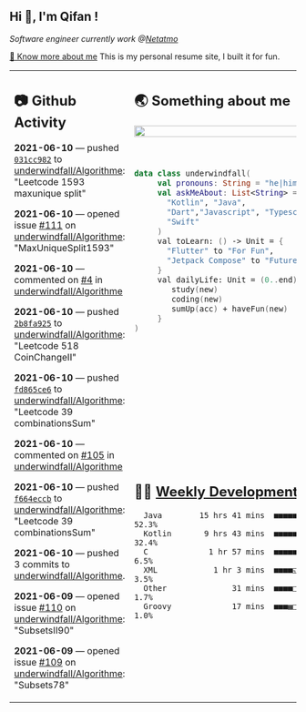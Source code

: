 <h2> Hi 👋, I'm Qifan ! </h2>
<p><em>Software engineer currently work @<a href="https://www.netatmo.com">Netatmo</a>
</em></p><p><a href="https://qifanyang.com/resume" target="_blank"> 🔭 Know more about me</a> This is my personal resume site, I built it for fun.</p>
<table><tr><td valign="top" rowspan="2">

 ## 📷 Github Activity
 <!-- githubActivity starts -->
  **2021-06-10** — pushed [`031cc982`](https://api.github.com/repos/underwindfall/Algorithme/commits/031cc982462e0d7c240144a13c7541a5f7d7715b) to [underwindfall/Algorithme](https://api.github.com/repos/underwindfall/Algorithme): "Leetcode 1593 maxunique split"

  **2021-06-10** — opened issue [#111](https://api.github.com/repos/underwindfall/Algorithme/issues/111) on [underwindfall/Algorithme](https://api.github.com/repos/underwindfall/Algorithme): "MaxUniqueSplit1593"

  **2021-06-10** — commented on [#4](https://github.com/underwindfall/Algorithme/issues/4#issuecomment-858968281) in [underwindfall/Algorithme](https://api.github.com/repos/underwindfall/Algorithme)

  **2021-06-10** — pushed [`2b8fa925`](https://api.github.com/repos/underwindfall/Algorithme/commits/2b8fa92516c6fca4f860cd94e6723ce533cd8011) to [underwindfall/Algorithme](https://api.github.com/repos/underwindfall/Algorithme): "Leetcode 518 CoinChangeII"

  **2021-06-10** — pushed [`fd865ce6`](https://api.github.com/repos/underwindfall/Algorithme/commits/fd865ce66a4bde5707548dc7d2d4995b31ce38d6) to [underwindfall/Algorithme](https://api.github.com/repos/underwindfall/Algorithme): "Leetcode 39 combinationsSum"

  **2021-06-10** — commented on [#105](https://github.com/underwindfall/Algorithme/issues/105#issuecomment-858949839) in [underwindfall/Algorithme](https://api.github.com/repos/underwindfall/Algorithme)

  **2021-06-10** — pushed [`f664eccb`](https://api.github.com/repos/underwindfall/Algorithme/commits/f664eccbea71266ac210421eb09ca37669c01bd6) to [underwindfall/Algorithme](https://api.github.com/repos/underwindfall/Algorithme): "Leetcode 39 combinationsSum"

  **2021-06-10** — pushed 3 commits to [underwindfall/Algorithme](https://api.github.com/repos/underwindfall/Algorithme).

  **2021-06-09** — opened issue [#110](https://api.github.com/repos/underwindfall/Algorithme/issues/110) on [underwindfall/Algorithme](https://api.github.com/repos/underwindfall/Algorithme): "SubsetsII90"

  **2021-06-09** — opened issue [#109](https://api.github.com/repos/underwindfall/Algorithme/issues/109) on [underwindfall/Algorithme](https://api.github.com/repos/underwindfall/Algorithme): "Subsets78"
 <!-- githubActivity ends -->
 </td><td valign="top">

 ## 🌏 Something about me
 <!-- profile starts -->
 <a href="https://github.com/underwindfall" width="100%">
   <img src="http://github-readme-streak-stats.herokuapp.com?user=underwindfall&theme=algolia&hide_border=true&dates=30DD8A&background=00000000" width="100%"/>
 </a>
 <br/>
 <br/>
 <br/>
 
 ```kotlin
 data class underwindfall(
      val pronouns: String = "he|him",
      val askMeAbout: List<String> = listOf(
        "Kotlin", "Java", 
        "Dart","Javascript", "Typescript",
        "Swift"
      )
      val toLearn: () -> Unit = {
        "Flutter" to "For Fun",
        "Jetpack Compose" to "Future"
      }
      val dailyLife: Unit = (0..end).reduce { acc, new ->	
         study(new)	
         coding(new)	
         sumUp(acc) + haveFun(new)	
      }
 )
 ```
 <!-- profile ends -->
 </td></tr><tr><td valign="top">

 ## 🏊‍♂️ <a href="https://gist.github.com/underwindfall/377ee88ba1fabd1e93516e48ca9c61eb" target="_blank">Weekly Development Breakdown</a>
  <!-- codeTime starts -->
  ```text
    Java        15 hrs 41 mins  ■■■■■■■■■■■■■■■■□□□□□□□□  52.3%
    Kotlin       9 hrs 43 mins  ■■■■■■■■■■■◱□□□□□□□□□□□□  32.4%
    C             1 hr 57 mins  ■■■■■□□□□□□□□□□□□□□□□□□□   6.5%
    XML            1 hr 3 mins  ■■■■◱□□□□□□□□□□□□□□□□□□□   3.5%
    Other              31 mins  ■■■■□□□□□□□□□□□□□□□□□□□□   1.7%
    Groovy             17 mins  ■■■▦□□□□□□□□□□□□□□□□□□□□   1.0%
  ```
  <!-- codeTime starts -->
  </td></tr></table>